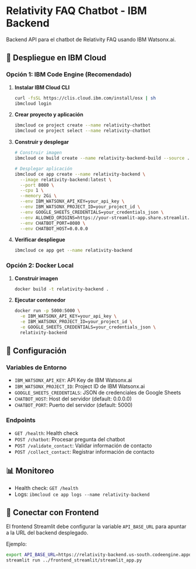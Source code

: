 # Relativity FAQ Chatbot - IBM Backend

Backend API para el chatbot de Relativity FAQ usando IBM Watsonx.ai.

## 🚀 Despliegue en IBM Cloud

### Opción 1: IBM Code Engine (Recomendado)

1. **Instalar IBM Cloud CLI**
   ```bash
   curl -fsSL https://clis.cloud.ibm.com/install/osx | sh
   ibmcloud login
   ```

2. **Crear proyecto y aplicación**
   ```bash
   ibmcloud ce project create --name relativity-chatbot
   ibmcloud ce project select --name relativity-chatbot
   ```

3. **Construir y desplegar**
   ```bash
   # Construir imagen
   ibmcloud ce build create --name relativity-backend-build --source .
   
   # Desplegar aplicación
   ibmcloud ce app create --name relativity-backend \
     --image relativity-backend:latest \
     --port 8080 \
     --cpu 1 \
     --memory 2Gi \
     --env IBM_WATSONX_API_KEY=your_api_key \
     --env IBM_WATSONX_PROJECT_ID=your_project_id \
     --env GOOGLE_SHEETS_CREDENTIALS=your_credentials_json \
     --env ALLOWED_ORIGINS=https://your-streamlit-app.share.streamlit.io \
     --env CHATBOT_PORT=8080 \
     --env CHATBOT_HOST=0.0.0.0
   ```

4. **Verificar despliegue**
   ```bash
   ibmcloud ce app get --name relativity-backend
   ```

### Opción 2: Docker Local

1. **Construir imagen**
   ```bash
   docker build -t relativity-backend .
   ```

2. **Ejecutar contenedor**
   ```bash
   docker run -p 5000:5000 \
     -e IBM_WATSONX_API_KEY=your_api_key \
     -e IBM_WATSONX_PROJECT_ID=your_project_id \
     -e GOOGLE_SHEETS_CREDENTIALS=your_credentials_json \
     relativity-backend
   ```

## 🔧 Configuración

### Variables de Entorno

- `IBM_WATSONX_API_KEY`: API Key de IBM Watsonx.ai
- `IBM_WATSONX_PROJECT_ID`: Project ID de IBM Watsonx.ai
- `GOOGLE_SHEETS_CREDENTIALS`: JSON de credenciales de Google Sheets
- `CHATBOT_HOST`: Host del servidor (default: 0.0.0.0)
- `CHATBOT_PORT`: Puerto del servidor (default: 5000)

### Endpoints

- `GET /health`: Health check
- `POST /chatbot`: Procesar pregunta del chatbot
- `POST /validate_contact`: Validar información de contacto
- `POST /collect_contact`: Registrar información de contacto

## 📊 Monitoreo

- Health check: `GET /health`
- Logs: `ibmcloud ce app logs --name relativity-backend`

## 🔗 Conectar con Frontend

El frontend Streamlit debe configurar la variable `API_BASE_URL` para apuntar a la URL del backend desplegado.

Ejemplo:
```bash
export API_BASE_URL=https://relativity-backend.us-south.codeengine.appdomain.cloud
streamlit run ../frontend_streamlit/streamlit_app.py
``` 
